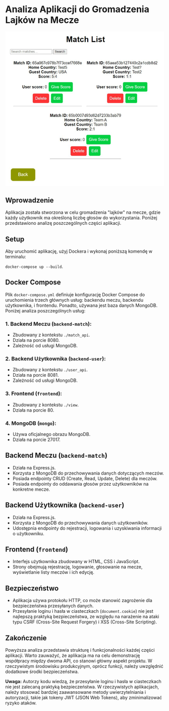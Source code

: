 # Analiza Aplikacji do Gromadzenia Lajków na Mecze
![Tekst alternatywny](https://github.com/Olaz0/pai/blob/main/photo/photo_2024-01-23_19-27-20.jpg?raw=true)
## Wprowadzenie
Aplikacja została stworzona w celu gromadzenia "lajków" na mecze, gdzie każdy użytkownik ma określoną liczbę głosów do wykorzystania. Poniżej przedstawiono analizę poszczególnych części aplikacji.

## Setup

Aby uruchomić aplikację, użyj Dockera i wykonaj poniższą komendę w terminalu:

`docker-compose up --build`.

## Docker Compose
Plik `docker-compose.yml` definiuje konfigurację Docker Compose do uruchomienia trzech głównych usług: backendu meczu, backendu użytkownika, i frontendu. Ponadto, używana jest baza danych MongoDB. Poniżej analiza poszczególnych usług:

### 1. Backend Meczu (`backend-match`):
- Zbudowany z kontekstu `./match_api`.
- Działa na porcie 8080.
- Zależność od usługi MongoDB.

### 2. Backend Użytkownika (`backend-user`):
- Zbudowany z kontekstu `./user_api`.
- Działa na porcie 8081.
- Zależność od usługi MongoDB.

### 3. Frontend (`frontend`):
- Zbudowany z kontekstu `./view`.
- Działa na porcie 80.

### 4. MongoDB (`mongo`):
- Używa oficjalnego obrazu MongoDB.
- Działa na porcie 27017.

## Backend Meczu (`backend-match`)
- Działa na Express.js.
- Korzysta z MongoDB do przechowywania danych dotyczących meczów.
- Posiada endpointy CRUD (Create, Read, Update, Delete) dla meczów.
- Posiada endpointy do oddawania głosów przez użytkowników na konkretne mecze.

## Backend Użytkownika (`backend-user`)
- Działa na Express.js.
- Korzysta z MongoDB do przechowywania danych użytkowników.
- Udostępnia endpointy do rejestracji, logowania i uzyskiwania informacji o użytkowniku.

## Frontend (`frontend`)
- Interfejs użytkownika zbudowany w HTML, CSS i JavaScript.
- Strony obejmują rejestrację, logowanie, głosowanie na mecze, wyświetlanie listy meczów i ich edycję.

## Bezpieczeństwo
- Aplikacja używa protokołu HTTP, co może stanowić zagrożenie dla bezpieczeństwa przesyłanych danych.
- Przesyłanie loginu i hasła w ciasteczkach (`document.cookie`) nie jest najlepszą praktyką bezpieczeństwa, ze względu na narażenie na ataki typu CSRF (Cross-Site Request Forgery) i XSS (Cross-Site Scripting).

## Zakończenie
Powyższa analiza przedstawia strukturę i funkcjonalności każdej części aplikacji. Warto zauważyć, że aplikacja ma na celu demonstrację współpracy między dwoma API, co stanowi główny aspekt projektu. W rzeczywistym środowisku produkcyjnym, oprócz funkcji, należy uwzględnić dodatkowe środki bezpieczeństwa.

**Uwaga:**
Autorzy kodu wiedzą, że przesyłanie loginu i hasła w ciasteczkach nie jest zalecaną praktyką bezpieczeństwa. W rzeczywistych aplikacjach, należy stosować bardziej zaawansowane metody uwierzytelniania i autoryzacji, takie jak tokeny JWT (JSON Web Tokens), aby zminimalizować ryzyko ataków.
